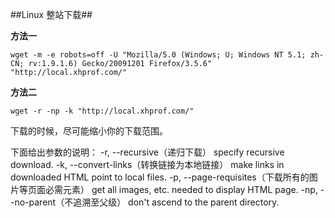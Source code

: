 ##Linux 整站下载##

**方法一**

```shell
wget -m -e robots=off -U "Mozilla/5.0 (Windows; U; Windows NT 5.1; zh-CN; rv:1.9.1.6) Gecko/20091201 Firefox/3.5.6" "http://local.xhprof.com/"
```

**方法二**

```shell
wget -r -np -k "http://local.xhprof.com/"
```

下载的时候，尽可能缩小你的下载范围。

下面给出参数的说明：
-r, --recursive（递归下载） specify recursive download.
-k, --convert-links（转换链接为本地链接） make links in downloaded HTML point to local files.
-p, --page-requisites（下载所有的图片等页面必需元素） get all images, etc. needed to display HTML page.
-np, --no-parent（不追溯至父级） don't ascend to the parent directory. 